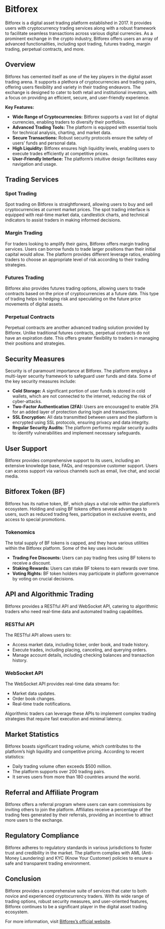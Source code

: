 # Bitforex

Bitforex is a digital asset trading platform established in 2017. It provides users with cryptocurrency trading services along with a robust framework to facilitate seamless transactions across various digital currencies. As a prominent exchange in the crypto industry, Bitforex offers users an array of advanced functionalities, including spot trading, futures trading, margin trading, perpetual contracts, and more.

## Overview

Bitforex has cemented itself as one of the key players in the digital asset trading arena. It supports a plethora of cryptocurrencies and trading pairs, offering users flexibility and variety in their trading endeavors. The exchange is designed to cater to both retail and institutional investors, with a focus on providing an efficient, secure, and user-friendly experience.

**Key Features:**
- **Wide Range of Cryptocurrencies:** Bitforex supports a vast list of digital currencies, enabling traders to diversify their portfolios.
- **Advanced Trading Tools:** The platform is equipped with essential tools for technical analysis, charting, and market data.
- **Secure Transactions:** Robust security protocols ensure the safety of users’ funds and personal data.
- **High Liquidity:** Bitforex ensures high liquidity levels, enabling users to execute trades efficiently at competitive prices.
- **User-Friendly Interface:** The platform’s intuitive design facilitates easy navigation and usage.

## Trading Services

### Spot Trading

Spot trading on Bitforex is straightforward, allowing users to buy and sell cryptocurrencies at current market prices. The spot trading interface is equipped with real-time market data, candlestick charts, and technical indicators to assist traders in making informed decisions.

### Margin Trading

For traders looking to amplify their gains, Bitforex offers margin trading services. Users can borrow funds to trade larger positions than their initial capital would allow. The platform provides different leverage ratios, enabling traders to choose an appropriate level of risk according to their trading strategies.

### Futures Trading

Bitforex also provides futures trading options, allowing users to trade contracts based on the price of cryptocurrencies at a future date. This type of trading helps in hedging risk and speculating on the future price movements of digital assets.

### Perpetual Contracts

Perpetual contracts are another advanced trading solution provided by Bitforex. Unlike traditional futures contracts, perpetual contracts do not have an expiration date. This offers greater flexibility to traders in managing their positions and strategies.

## Security Measures

Security is of paramount importance at Bitforex. The platform employs a multi-layer security framework to safeguard user funds and data. Some of the key security measures include:
- **Cold Storage:** A significant portion of user funds is stored in cold wallets, which are not connected to the internet, reducing the risk of cyber-attacks.
- **Two-Factor Authentication (2FA):** Users are encouraged to enable 2FA for an added layer of protection during login and transactions.
- **SSL Encryption:** All data transmitted between users and the platform is encrypted using SSL protocols, ensuring privacy and data integrity.
- **Regular Security Audits:** The platform performs regular security audits to identify vulnerabilities and implement necessary safeguards.

## User Support

Bitforex provides comprehensive support to its users, including an extensive knowledge base, FAQs, and responsive customer support. Users can access support via various channels such as email, live chat, and social media.

## Bitforex Token (BF)

Bitforex has its native token, BF, which plays a vital role within the platform’s ecosystem. Holding and using BF tokens offers several advantages to users, such as reduced trading fees, participation in exclusive events, and access to special promotions.

### Tokenomics

The total supply of BF tokens is capped, and they have various utilities within the Bitforex platform. Some of the key uses include:
- **Trading Fee Discounts:** Users can pay trading fees using BF tokens to receive a discount.
- **Staking Rewards:** Users can stake BF tokens to earn rewards over time.
- **Voting Rights:** BF token holders may participate in platform governance by voting on crucial decisions.

## API and Algorithmic Trading

Bitforex provides a RESTful API and WebSocket API, catering to algorithmic traders who need real-time data and automated trading capabilities.

### RESTful API

The RESTful API allows users to:
- Access market data, including ticker, order book, and trade history.
- Execute trades, including placing, canceling, and querying orders.
- Manage account details, including checking balances and transaction history.

### WebSocket API

The WebSocket API provides real-time data streams for:
- Market data updates.
- Order book changes.
- Real-time trade notifications.

Algorithmic traders can leverage these APIs to implement complex trading strategies that require fast execution and minimal latency.

## Market Statistics

Bitforex boasts significant trading volume, which contributes to the platform’s high liquidity and competitive pricing. According to recent statistics:
- Daily trading volume often exceeds $500 million.
- The platform supports over 200 trading pairs.
- It serves users from more than 180 countries around the world.

## Referral and Affiliate Program

Bitforex offers a referral program where users can earn commissions by inviting others to join the platform. Affiliates receive a percentage of the trading fees generated by their referrals, providing an incentive to attract more users to the exchange.

## Regulatory Compliance

Bitforex adheres to regulatory standards in various jurisdictions to foster trust and credibility in the market. The platform complies with AML (Anti-Money Laundering) and KYC (Know Your Customer) policies to ensure a safe and transparent trading environment.

## Conclusion

Bitforex provides a comprehensive suite of services that cater to both novice and experienced cryptocurrency traders. With its wide range of trading options, robust security measures, and user-oriented features, Bitforex continues to be a significant player in the digital asset trading ecosystem.

For more information, visit [Bitforex’s official website](https://www.bitforex.com/).